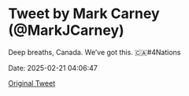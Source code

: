 # Tweet by Mark Carney (@MarkJCarney)

Deep breaths, Canada.  We’ve got this. 🇨🇦#4Nations

Date: 2025-02-21 04:06:47

[Original Tweet](https://x.com/MarkJCarney/status/1892788032698212488)
